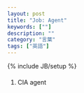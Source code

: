 ```yaml
---
layout: post
title: "Job: Agent"
keywords: [""]
description: ""
category: "言葉"
tags: ["英語"]
---
```

{% include JB/setup %}


####
1. CIA agent

